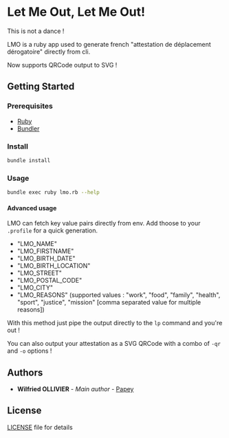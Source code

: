 # Let Me Out, Let Me Out!

This is not a dance !

LMO is a ruby app used to generate french "attestation de déplacement dérogatoire"
directly from cli.

Now supports QRCode output to SVG !

## Getting Started

### Prerequisites

- [Ruby](https://www.ruby-lang.org/fr/)
- [Bundler](https://bundler.io/)

### Install

```sh
bundle install
```

### Usage

```sh
bundle exec ruby lmo.rb --help
```

#### Advanced usage

LMO can fetch key value pairs directly from env. Add thoose to your `.profile`
for a quick generation.

- "LMO_NAME"
- "LMO_FIRSTNAME"
- "LMO_BIRTH_DATE"
- "LMO_BIRTH_LOCATION"
- "LMO_STREET"
- "LMO_POSTAL_CODE"
- "LMO_CITY"
- "LMO_REASONS" (supported values : "work", "food", "family", "health", "sport", "justice", "mission" [comma separated value for multiple reasons])

With this method just pipe the output directly to the `lp` command and you're
out !

You can also output your attestation as a SVG QRCode with a combo of `-qr` and `-o` options !

## Authors

- **Wilfried OLLIVIER** - _Main author_ - [Papey](https://github.com/papey)

## License

[LICENSE](LICENSE) file for details
